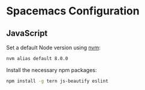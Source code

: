 # Spacemacs Configuration

## JavaScript

Set a default Node version using [nvm](https://github.com/creationix/nvm):

``` bash
nvm alias default 8.0.0
```

Install the necessary npm packages:

``` bash
npm install -g tern js-beautify eslint
```
